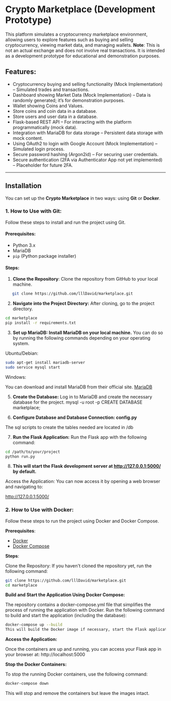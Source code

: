 # Crypto Marketplace (Development Prototype)

This platform simulates a cryptocurrency marketplace environment, allowing users to explore features such as buying and selling cryptocurrency, viewing market data, and managing wallets. **Note**: This is not an actual exchange and does not involve real transactions. It is intended as a development prototype for educational and demonstration purposes.

## Features:
- Cryptocurrency buying and selling functionality (Mock Implementation) – Simulated trades and transactions.
- Dashboard showing Market Data (Mock Implementation) – Data is randomly generated; it’s for demonstration purposes.
- Wallet showing Coins and Values.
- Store coins and coin data in a database.
- Store users and user data in a database.
- Flask-based REST API – For interacting with the platform programmatically (mock data).
- Integration with MariaDB for data storage – Persistent data storage with mock content.
- Using OAuth2 to login with Google Account (Mock Implementation) – Simulated login process.
- Secure password hashing (Argon2id) – For securing user credentials.
- Secure authentication (2FA via Authenticator App not yet implemented) – Placeholder for future 2FA.

---

## Installation

You can set up the **Crypto Marketplace** in two ways: using **Git** or **Docker**.

### 1. **How to Use with Git**:

Follow these steps to install and run the project using Git.

#### Prerequisites:
- Python 3.x
- MariaDB
- `pip` (Python package installer)

#### Steps:

1. **Clone the Repository**:
   Clone the repository from GitHub to your local machine.
```bash
   git clone https://github.com/lllDavid/marketplace.git
```

2. **Navigate into the Project Directory:**
After cloning, go to the project directory.
```bash
cd marketplace
pip install -r requirements.txt
```

3. **Set up MariaDB: Install MariaDB on your local machine.**
You can do so by running the following commands depending on your operating system.

Ubuntu/Debian:
```bash
sudo apt-get install mariadb-server
sudo service mysql start
```
Windows:

You can download and install MariaDB from their official site. [MariaDB](https://mariadb.com/downloads/)

5. **Create the Database:** 
Log in to MariaDB and create the necessary database for the project.
mysql -u root -p
CREATE DATABASE marketplace;

6. **Configure Database and Database Connection: config.py**

The sql scripts to create the tables needed are located in /db 

7. **Run the Flask Application:**
Run the Flask app with the following command:
```bash
cd /path/to/your/project
python run.py
```

8. **This will start the Flask development server at http://127.0.0.1:5000/ by default.**

Access the Application: You can now access it by opening a web browser and navigating to:

http://127.0.0.1:5000/

### 2. **How to Use with Docker**:
Follow these steps to run the project using Docker and Docker Compose.

**Prerequisites**:
- [Docker](https://www.docker.com/get-started)
- [Docker Compose](https://docs.docker.com/compose/install/)

**Steps**:

Clone the Repository: If you haven't cloned the repository yet, run the following command:
```bash
git clone https://github.com/lllDavid/marketplace.git
cd marketplace
```

**Build and Start the Application Using Docker Compose:**

The repository contains a docker-compose.yml file that simplifies the process of running the application with Docker.
Run the following command to build and start the application (including the database):
```bash
docker-compose up --build
This will build the Docker image if necessary, start the Flask application, and start the MariaDB container.
```

**Access the Application:** 

Once the containers are up and running, you can access your Flask app in your browser at:
http://localhost:5000

**Stop the Docker Containers:**

To stop the running Docker containers, use the following command:
```bash
docker-compose down
```
This will stop and remove the containers but leave the images intact.